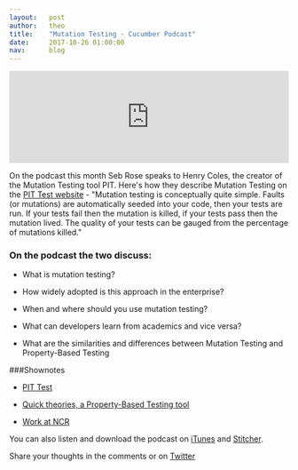 ```yaml
---
layout:   post
author:   theo
title:    "Mutation Testing - Cucumber Podcast"
date:     2017-10-26 01:00:00
nav:      blog
---
```

<iframe width="100%" height="166" scrolling="no" frameborder="no" src="https://w.soundcloud.com/player/?url=https%3A//api.soundcloud.com/tracks/348664397&amp;color=%2300cc11&amp;auto_play=false&amp;hide_related=false&amp;show_comments=true&amp;show_user=true&amp;show_reposts=false&amp;show_teaser=true"></iframe>

On the podcast this month Seb Rose speaks to Henry Coles, the creator of the Mutation Testing tool PIT. Here's how they describe Mutation Testing on the [PIT Test website](http://pitest.org/) - "Mutation testing is conceptually quite simple. Faults (or mutations) are automatically seeded into your code, then your tests are run. If your tests fail then the mutation is killed, if your tests pass then the mutation lived. The quality of your tests can be gauged from the percentage of mutations killed."

### On the podcast the two discuss: 

- What is mutation testing?

- How widely adopted is this approach in the enterprise?

- When and where should you use mutation testing?

- What can developers learn from academics and vice versa?

- What are the similarities and differences between Mutation Testing and Property-Based Testing

###Shownotes

 - [PIT Test](http://pitest.org/)

 - [Quick theories, a Property-Based Testing tool](http://github.com/ncredinburgh/QuickTheories)
 - [Work at NCR](http://ncredinburgh.com/jobs/)

You can also listen and download the podcast on [iTunes](https://itunes.apple.com/gb/podcast/cucumber-podcast-rss/id1078896635) and [Stitcher](http://www.stitcher.com/s?fid=81999&refid=stpr). 

Share your thoughts in the comments or on [Twitter](https://twitter.com/cucumberbdd)
